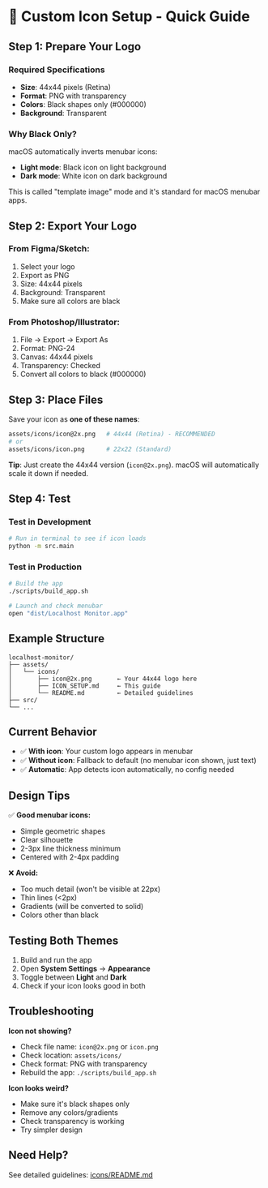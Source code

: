 # 🎨 Custom Icon Setup - Quick Guide

## Step 1: Prepare Your Logo

### Required Specifications
- **Size**: 44x44 pixels (Retina)
- **Format**: PNG with transparency
- **Colors**: Black shapes only (#000000)
- **Background**: Transparent

### Why Black Only?
macOS automatically inverts menubar icons:
- **Light mode**: Black icon on light background
- **Dark mode**: White icon on dark background

This is called "template image" mode and it's standard for macOS menubar apps.

## Step 2: Export Your Logo

### From Figma/Sketch:
1. Select your logo
2. Export as PNG
3. Size: 44x44 pixels
4. Background: Transparent
5. Make sure all colors are black

### From Photoshop/Illustrator:
1. File → Export → Export As
2. Format: PNG-24
3. Canvas: 44x44 pixels
4. Transparency: Checked
5. Convert all colors to black (#000000)

## Step 3: Place Files

Save your icon as **one of these names**:

```bash
assets/icons/icon@2x.png   # 44x44 (Retina) - RECOMMENDED
# or
assets/icons/icon.png      # 22x22 (Standard)
```

**Tip**: Just create the 44x44 version (`icon@2x.png`). macOS will automatically scale it down if needed.

## Step 4: Test

### Test in Development
```bash
# Run in terminal to see if icon loads
python -m src.main
```

### Test in Production
```bash
# Build the app
./scripts/build_app.sh

# Launch and check menubar
open "dist/Localhost Monitor.app"
```

## Example Structure

```
localhost-monitor/
├── assets/
│   └── icons/
│       ├── icon@2x.png       ← Your 44x44 logo here
│       ├── ICON_SETUP.md     ← This guide
│       └── README.md         ← Detailed guidelines
├── src/
└── ...
```

## Current Behavior

- ✅ **With icon**: Your custom logo appears in menubar
- ✅ **Without icon**: Fallback to default (no menubar icon shown, just text)
- ✅ **Automatic**: App detects icon automatically, no config needed

## Design Tips

✅ **Good menubar icons:**
- Simple geometric shapes
- Clear silhouette
- 2-3px line thickness minimum
- Centered with 2-4px padding

❌ **Avoid:**
- Too much detail (won't be visible at 22px)
- Thin lines (<2px)
- Gradients (will be converted to solid)
- Colors other than black

## Testing Both Themes

1. Build and run the app
2. Open **System Settings** → **Appearance**
3. Toggle between **Light** and **Dark**
4. Check if your icon looks good in both

## Troubleshooting

**Icon not showing?**
- Check file name: `icon@2x.png` or `icon.png`
- Check location: `assets/icons/`
- Check format: PNG with transparency
- Rebuild the app: `./scripts/build_app.sh`

**Icon looks weird?**
- Make sure it's black shapes only
- Remove any colors/gradients
- Check transparency is working
- Try simpler design

## Need Help?

See detailed guidelines: [icons/README.md](icons/README.md)
